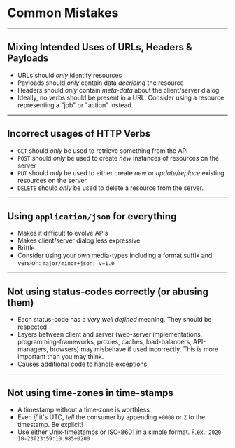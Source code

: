 # Common Mistakes

---

## Mixing Intended Uses of URLs, Headers & Payloads

* URLs should *only* identify resources
* Payloads should *only* contain data *decribing* the resource
* Headers should *only* contain *meta-data* about the client/server dialog.
* Ideally, no verbs should be present in a URL. Consider using a resource
  representing a "job" or "action" instead.

---

## Incorrect usages of HTTP Verbs

* `GET` should *only* be used to retrieve something from the API
* `POST` should *only* be used to create *new* instances of resources on the
  server
* `PUT` should *only* be used to either create *new* or *update/replace* existing
  resources on the server.
* `DELETE` should *only* be used to delete a resource from the server.

---

## Using `application/json` for everything

* Makes it difficult to evolve APIs
* Makes client/server dialog less expressive
* Brittle
* Consider using your own media-types including a format suffix and version:
  `major/minor+json; v=1.0`

---

## Not using status-codes correctly (or abusing them)

* Each status-code has a *very well defined* meaning. They should be
  respected
* Layers between client and server (web-server implementations,
  programming-frameworks, proxies, caches, load-balancers, API-managers,
  browsers) may misbehave if used incorrectly. This is more important than
  you may think.
* Causes additional code to handle exceptions

---

## Not using time-zones in time-stamps

* A timestamp without a time-zone is worthless
* Even *if* it's UTC, *tell* the consumer by appending `+0000` or `Z` to the
  timestamp. Be explicit!
* Use either Unix-timestamps or [ISO-8601][iso-8601] in a simple format.
  F.ex.: `2020-10-23T23:59:10.985+0200`

[iso-8601]: https://www.iso.org/iso-8601-date-and-time-format.html
